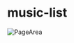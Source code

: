 # music-list


![PageArea](https://user-images.githubusercontent.com/56879548/221030678-f5b6da9c-a082-4bf9-a1be-0e4d6317042d.jpg)
